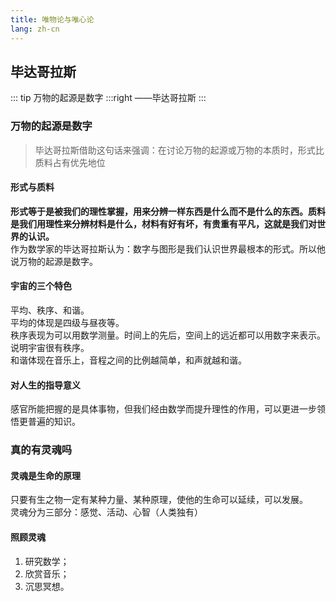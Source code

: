 ```yaml
---
title: 唯物论与唯心论
lang: zh-cn
---
```


## 毕达哥拉斯

::: tip
万物的起源是数字
:::right
——毕达哥拉斯
:::

### 万物的起源是数字

> 毕达哥拉斯借助这句话来强调：在讨论万物的起源或万物的本质时，形式比质料占有优先地位

#### 形式与质料

**形式等于是被我们的理性掌握，用来分辨一样东西是什么而不是什么的东西。质料是我们用理性来分辨材料是什么，材料有好有坏，有贵重有平凡，这就是我们对世界的认识。**  
作为数学家的毕达哥拉斯认为：数字与图形是我们认识世界最根本的形式。所以他说万物的起源是数字。

#### 宇宙的三个特色

平均、秩序、和谐。  
平均的体现是四级与昼夜等。  
秩序表现为可以用数学测量。时间上的先后，空间上的远近都可以用数字来表示。说明宇宙很有秩序。  
和谐体现在音乐上，音程之间的比例越简单，和声就越和谐。  

#### 对人生的指导意义

感官所能把握的是具体事物，但我们经由数学而提升理性的作用，可以更进一步领悟更普遍的知识。

### 真的有灵魂吗

#### 灵魂是生命的原理

只要有生之物一定有某种力量、某种原理，使他的生命可以延续，可以发展。  
灵魂分为三部分：感觉、活动、心智（人类独有）

#### 照顾灵魂

1. 研究数学；
2. 欣赏音乐；
3. 沉思冥想。  



